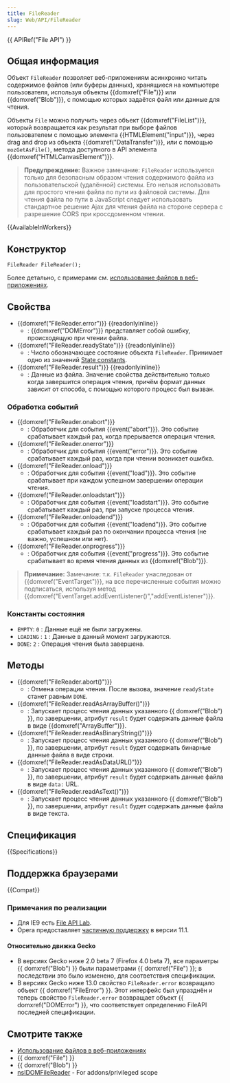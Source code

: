 ```yaml
---
title: FileReader
slug: Web/API/FileReader
---
```


{{ APIRef("File API") }}

## Общая информация

Объект `FileReader` позволяет веб-приложениям асинхронно читать содержимое файлов (или буферы данных), хранящиеся на компьютере пользователя, используя объекты {{domxref("File")}} или {{domxref("Blob")}}, с помощью которых задаётся файл или данные для чтения.

Объекты `File` можно получить через объект {{domxref("FileList")}}, который возвращается как результат при выборе файлов пользователем с помощью элемента {{HTMLElement("input")}}, через drag and drop из объекта {{domxref("DataTransfer")}}, или с помощью `mozGetAsFile()`, метода доступного в API элемента {{domxref("HTMLCanvasElement")}}.

> **Предупреждение:** Важное замечание: `FileReader` используется только для безопасным образом чтения содержимого файла из пользовательской (удалённой) системы. Его нельзя использовать для простого чтения файла по пути из файловой системы. Для чтения файла по пути в JavaScript следует использовать стандартное решение Ajax для чтения файла на стороне сервера с разрешение CORS при кроссдоменном чтении.

{{AvailableInWorkers}}

## Конструктор

```
FileReader FileReader();
```

Более детально, с примерами см. [использование файлов в веб-приложениях](/ru/Using_files_from_web_applications).

## Свойства

- {{domxref("FileReader.error")}} {{readonlyinline}}
  - : {{domxref("DOMError")}} представляет собой ошибку, происходящую при чтении файла.
- {{domxref("FileReader.readyState")}} {{readonlyinline}}
  - : Число обозначающее состояние объекта `FileReader`. Принимает одно из значений [State constants](#state_constants).
- {{domxref("FileReader.result")}} {{readonlyinline}}
  - : Данные из файла. Значение свойства действительно только когда завершится операция чтения, причём формат данных зависит от способа, с помощью которого процесс был вызван.

### Обработка событий

- {{domxref("FileReader.onabort")}}
  - : Обработчик для события {{event("abort")}}. Это событие срабатывает каждый раз, когда прерывается операция чтения.
- {{domxref("FileReader.onerror")}}
  - : Обработчик для события {{event("error")}}. Это событие срабатывает каждый раз, когда при чтении возникает ошибка.
- {{domxref("FileReader.onload")}}
  - : Обработчик для события {{event("load")}}. Это событие срабатывает при каждом успешном завершении операции чтения.
- {{domxref("FileReader.onloadstart")}}
  - : Обработчик для события {{event("loadstart")}}. Это событие срабатывает каждый раз, при запуске процесса чтения.
- {{domxref("FileReader.onloadend")}}
  - : Обработчик для события {{event("loadend")}}. Это событие срабатывает каждый раз по окончании процесса чтения (не важно, успешном или нет).
- {{domxref("FileReader.onprogress")}}
  - : Обработчик для события {{event("progress")}}. Это событие срабатывает во время чтения данных из {{domxref("Blob")}}.

> **Примечание:** Замечание: т.к. `FileReader` унаследован от {{domxref("EventTarget")}}, на все перечисленные события можно подписаться, используя метод {{domxref("EventTarget.addEventListener()","addEventListener")}}.

### Константы состояния

- `EMPTY`: `0` : Данные ещё не были загружены.
- `LOADING` : `1` : Данные в данный момент загружаются.
- `DONE`: `2` : Операция чтения была завершена.

## Методы

- {{domxref("FileReader.abort()")}}
  - : Отмена операции чтения. После вызова, значение `readyState` станет равным `DONE`.
- {{domxref("FileReader.readAsArrayBuffer()")}}
  - : Запускает процесс чтения данных указанного {{ domxref("Blob") }}, по завершении, атрибут `result` будет содержать данные файла в виде {{domxref("ArrayBuffer")}}.
- {{domxref("FileReader.readAsBinaryString()")}}
  - : Запускает процесс чтения данных указанного {{ domxref("Blob") }}, по завершении, атрибут `result` будет содержать бинарные данные файла в виде строки.
- {{domxref("FileReader.readAsDataURL()")}}
  - : Запускает процесс чтения данных указанного {{ domxref("Blob") }}, по завершении, атрибут `result` будет содержать данные файла в виде `data:` URL.
- {{domxref("FileReader.readAsText()")}}
  - : Запускает процесс чтения данных указанного {{ domxref("Blob") }}, по завершении, атрибут `result` будет содержать данные файла в виде текста.

## Спецификация

{{Specifications}}

## Поддержка браузерами

{{Compat}}

### Примечания по реализации

- Для IE9 есть [File API Lab](http://html5labs.interoperabilitybridges.com/prototypes/fileapi/fileapi/info).
- Opera предоставляет [частичную поддержку](http://www.opera.com/docs/specs/presto28/file/) в версии 11.1.

#### Относительно движка Gecko

- В версиях Gecko ниже 2.0 beta 7 (Firefox 4.0 beta 7), все параметры {{ domxref("Blob") }} были параметрами {{ domxref("File") }}; в последствии это было изменено, для соответствия спецификации.
- В версиях Gecko ниже 13.0 свойство `FileReader.error` возвращало объект {{ domxref("FileError") }}. Этот интерфейс был упразднён и теперь свойство `FileReader.error` возвращает объект {{ domxref("DOMError") }}, что соответствует определению FileAPI последней спецификации.

## Смотрите также

- [Использование файлов в веб-приложениях](/ru/Using_files_from_web_applications)
- {{ domxref("File") }}
- {{ domxref("Blob") }}
- [nsIDOMFileReader](/ru/docs/nsIDOMFileReader) - For addons/privileged scope
